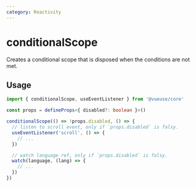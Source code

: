 ```yaml
---
category: Reactivity
---
```


# conditionalScope

Creates a conditional scope that is disposed when the conditions are not met.

## Usage

```ts
import { conditionalScope, useEventListener } from '@vueuse/core'

const props = defineProps<{ disabled?: boolean }>()

conditionalScope(() => !props.disabled, () => {
  // listen to scroll event, only if `props.disabled` is falsy.
  useEventListener('scroll', () => {
    // ...
  })

  // watch language ref, only if `props.disabled` is falsy.
  watch(language, (lang) => {
    // ...
  })
})
```
